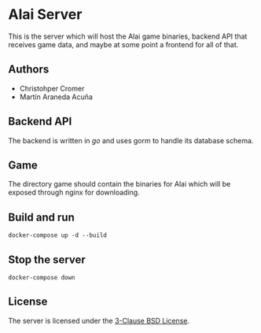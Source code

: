# Alai Server

This is the server which will host the Alai game binaries, backend API that receives game data, and maybe at some point a frontend for all of that.

## Authors

- Christohper Cromer
- Martín Araneda Acuña

## Backend API

The backend is written in *go* and uses gorm to handle its database schema.

## Game

The directory game should contain the binaries for Alai which will be exposed through nginx for downloading.

## Build and run

```
docker-compose up -d --build
```

## Stop the server

```
docker-compose down
```

## License
The server is licensed under the [3-Clause BSD License](LICENSE).